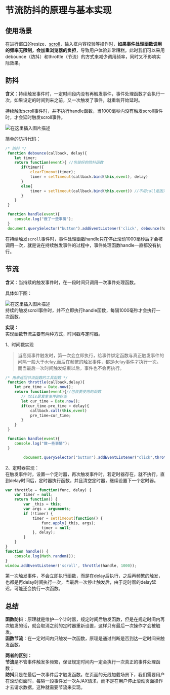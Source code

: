 # 节流防抖的原理与基本实现

## 使用场景

在进行窗口的resize、[scroll](https://so.csdn.net/so/search?q=scroll&spm=1001.2101.3001.7020)，输入框内容校验等操作时，**如果事件处理函数调用的频率无限制，会加重浏览器的负担**，导致用户体验非常糟糕。此时我们可以采用debounce（防抖）和throttle（节流）的方式来减少调用频率，同时又不影响实际效果。

## 防抖

**含义**：持续触发事件时，一定时间段内没有再触发事件，事件处理函数才会执行一次，如果设定的时间到来之前，又一次触发了事件，就重新开始延时。

持续触发scroll事件时，并不执行handle函数，当1000毫秒内没有触发scroll事件时，才会延时触发scroll事件。 

![在这里插入图片描述](https://img-blog.csdnimg.cn/20200712201242529.png)  


简单的防抖代码：

```javascript
/* 防抖 */
 function debounce(callback, delay){
    let timer;
    return function(event){ //包装好的防抖函数
 	   if(timer){
 		   clearTimeout(timer);
 		   timer = setTimeout(callback.bind(this,event), delay) 
 	   }
 	   else{
 		   timer = setTimeout(callback.bind(this,event)) //不用call是因为不能立刻调用
 	   }
    }
 }

 function handle(event){
    console.log("做了一些事情");
 }
 document.querySelector("button").addEventListener('click', debounce(handle,1000))
```

在持续触发`scroll`事件时，事件处理函数handle只在停止滚动1000毫秒后才会被调用一次，就是说在持续触发事件的过程中，事件处理函数handle一直都没有执行。

## 节流

**含义**：当持续的触发事件时，在一段时间只调用一次事件处理函数。

具体如下图：

![在这里插入图片描述](https://img-blog.csdnimg.cn/20200712201731203.png?x-oss-process=image/watermark,type_ZmFuZ3poZW5naGVpdGk,shadow_10,text_aHR0cHM6Ly9ibG9nLmNzZG4ubmV0L3dlaXhpbl80MzQ0NTc3OA==,size_16,color_FFFFFF,t_70)  
持续的触发scroll事件时，并不立即执行handle函数，每隔1000毫秒才会执行一次函数。

**实现：**  
实现函数节流主要有两种方式，时间戳与定时器。

1、时间戳实现

> 当高频事件触发时，第一次会立即执行，给事件绑定函数与真正触发事件的间隔一般大于delay,而后在频繁的触发事件，都是delay事件才执行一次。而当最后一次时间触发结束以后，事件也不会再执行。

```javascript
/* 用来返回节流函数的工具函数 */
 function throttle(callback,delay){
    let pre_time = Date.now();
    return function(event){//包装要使用的函数
 	   // this是发生事件的标签
 	   let cur_time = Date.now();
 	   if(cur_time-pre_time > delay){
 		   callback.call(this,event)
 		   pre_time=cur_time;
 	   }
    }
 }

 function handle(event){
    console.log("做一些事情");
 }

        document.querySelector("button").addEventListener("click",throttle(handle,1000));
```

2、定时器实现：  
在触发事件时，设置一个定时器，再次触发事件时，若定时器存在，就不执行，直到delay时间后，定时器执行函数，并且清空定时器，继续设置下一个定时器。

```javascript
var throttle = function(func, delay) {            
    var timer = null;            
    return function() {                
        var _this = this;             
        var args = arguments;                
        if (!timer) {                    
            timer = setTimeout(function() {                        
                func.apply(_this, args);                        
                timer = null;                    
            }, delay);                
        }            
    }        
}        
function handle() {            
    console.log(Math.random());        
}
window.addEventListener('scroll', throttle(handle, 1000));
```

第一次触发事件，不会立即执行函数，而是在delay后执行，之后再频繁的触发，也都是再delay时间执行一次，当最后一次停止触发后，由于定时器的delay延迟，可能还会执行一次函数。

## 总结

**函数防抖**：原理就是维护一个计时器，规定时间后触发函数，但是在规定时间内再次触发的话，就会取消之前的定时器重新设置，这样只有最后一次操作才会被触发。  
**函数节流**：在一定时间内只触发一次函数，原理是通过判断是否到达一定时间来触发函数。

**两者的区别：**  
**节流**是不管事件触发多频繁，保证规定时间内一定会执行一次真正的事件处理函数；  
**防抖**只是在最后一次事件后才触发函数。在页面的无线加载场景下，我们需要用户在滚动页面时，每隔一段事件发一次AJAX请求，而不是在用户停止滚动页面操作才去请求数据。这种就需要节流来实现。